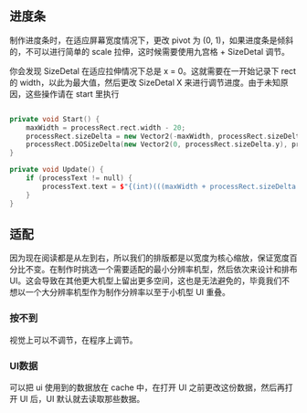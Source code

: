 ## 进度条

制作进度条时，在适应屏幕宽度情况下，更改 pivot 为 (0, 1)，如果进度条是倾斜的，不可以进行简单的 scale 拉伸，这时候需要使用九宫格 + SizeDetal 调节。

你会发现 SizeDetal 在适应拉伸情况下总是 x = 0。这就需要在一开始记录下 rect 的 width，以此为最大值，然后更改 SizeDetal X 来进行调节进度。由于未知原因，这些操作请在 start 里执行

```Cpp

private void Start() {
    maxWidth = processRect.rect.width - 20;
    processRect.sizeDelta = new Vector2(-maxWidth, processRect.sizeDelta.y);
    processRect.DOSizeDelta(new Vector2(0, processRect.sizeDelta.y), processTime);
}

private void Update() {
    if (processText != null) {
        processText.text = $"{(int)(((maxWidth + processRect.sizeDelta.x) / maxWidth) * 100)}%";
    }
}

```

## 适配

因为现在阅读都是从左到右，所以我们的排版都是以宽度为核心缩放，保证宽度百分比不变。在制作时挑选一个需要适配的最小分辨率机型，然后依次来设计和排布 UI。这会导致在其他更大机型上留出更多空间，这也是无法避免的，毕竟我们不想以一个大分辨率机型作为制作分辨率以至于小机型 UI 重叠。

### 按不到

视觉上可以不调节，在程序上调节。

### UI数据

可以把 ui 使用到的数据放在 cache 中，在打开 UI 之前更改这份数据，然后再打开 UI 后，UI 默认就去读取那些数据。

### 
